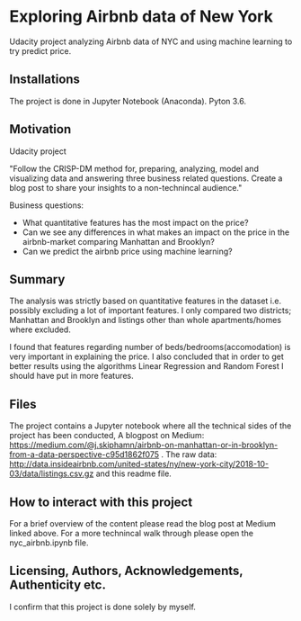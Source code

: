 # Exploring Airbnb data of New York
Udacity project analyzing Airbnb data of NYC and using machine learning to try predict price.

## Installations
The project is done in Jupyter Notebook (Anaconda).
Pyton 3.6.

## Motivation
Udacity project

"Follow the CRISP-DM method for, preparing, analyzing, model and visualizing data and answering three business related questions. Create a blog post to share your insights to a non-technincal audience."

Business questions:

* What quantitative features has the most impact on the price?
* Can we see any differences in what makes an impact on the price in the airbnb-market comparing Manhattan and Brooklyn?
* Can we predict the airbnb price using machine learning?

## Summary
The analysis was strictly based on quantitative features in the dataset i.e. possibly excluding a lot of important features. 
I only compared two districts; Manhattan and Brooklyn and listings other than whole apartments/homes where excluded.

I found that features regarding number of beds/bedrooms(accomodation) is very important in explaining the price. 
I also concluded that in order to get better results using the algorithms Linear Regression and Random Forest I should have put in more features. 

## Files

The project contains a Jupyter notebook where all the technical sides of the project has been conducted, A blogpost on Medium: https://medium.com/@j.skiphamn/airbnb-on-manhattan-or-in-brooklyn-from-a-data-perspective-c95d1862f075 . The raw data: http://data.insideairbnb.com/united-states/ny/new-york-city/2018-10-03/data/listings.csv.gz and this readme file.

## How to interact with this project

For a brief overview of the content please read the blog post at Medium linked above. For a more technincal walk through please open the nyc_airbnb.ipynb file. 

## Licensing, Authors, Acknowledgements, Authenticity  etc.
I confirm that this project is done solely by myself.
